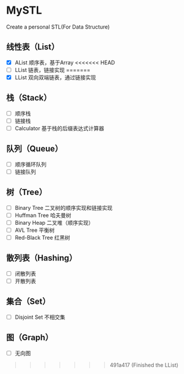 # MySTL
Create a personal STL(For Data Structure)
## 线性表（List）
- [x] AList  顺序表，基于Array
<<<<<<< HEAD
- [ ] LList  链表，链接实现
=======
- [x] LList  双向双端链表，通过链接实现
## 栈（Stack）
- [ ] 顺序栈
- [ ] 链接栈
- [ ] Calculator  基于栈的后缀表达式计算器
## 队列（Queue）
- [ ] 顺序循环队列
- [ ] 链接队列
## 树（Tree）
- [ ] Binary Tree  二叉树的顺序实现和链接实现
- [ ] Huffman Tree  哈夫曼树
- [ ] Binary Heap  二叉堆（顺序实现）
- [ ] AVL Tree  平衡树
- [ ] Red-Black Tree  红黑树
## 散列表（Hashing）
- [ ] 闭散列表
- [ ] 开散列表
## 集合（Set）
- [ ] Disjoint Set  不相交集
## 图（Graph）
- [ ] 无向图
>>>>>>> 491a417 (Finished the LList)
